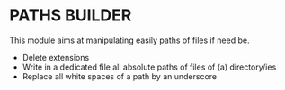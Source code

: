 # PATHS BUILDER
This module aims at manipulating easily paths of files if need be.
* Delete extensions
* Write in a dedicated file all absolute paths of files of (a) directory/ies
* Replace all white spaces of a path by an underscore
